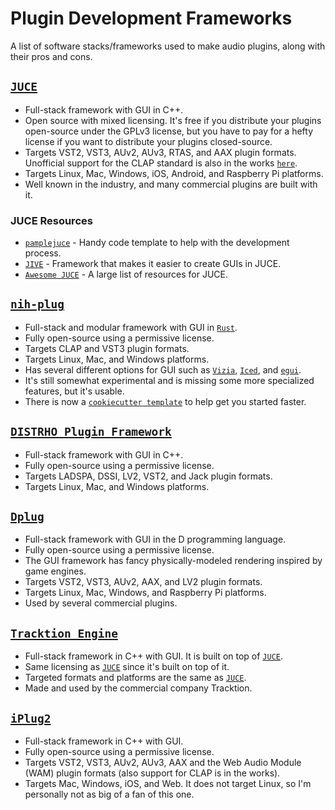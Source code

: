 # Plugin Development Frameworks
A list of software stacks/frameworks used to make audio plugins, along with their pros and cons.

## [`JUCE`]
  - Full-stack framework with GUI in C++.
  - Open source with mixed licensing. It's free if you distribute your plugins open-source under the GPLv3 license, but you have to pay for a hefty license if you want to distribute your plugins closed-source.
  - Targets VST2, VST3, AUv2, AUv3, RTAS, and AAX plugin formats. Unofficial support for the CLAP standard is also in the works [`here`](https://github.com/free-audio/clap-juce-extensions).
  - Targets Linux, Mac, Windows, iOS, Android, and Raspberry Pi platforms.
  - Well known in the industry, and many commercial plugins are built with it.

### JUCE Resources
  - [`pamplejuce`](https://github.com/sudara/pamplejuce) - Handy code template to help with the development process.
  - [`JIVE`](https://github.com/ImJimmi/JIVE) - Framework that makes it easier to create GUIs in JUCE.
  - [`Awesome JUCE`](https://github.com/sudara/awesome-juce) - A large list of resources for JUCE.

## [`nih-plug`]
  - Full-stack and modular framework with GUI in [`Rust`].
  - Fully open-source using a permissive license.
  - Targets CLAP and VST3 plugin formats.
  - Targets Linux, Mac, and Windows platforms.
  - Has several different options for GUI such as [`Vizia`], [`Iced`], and [`egui`].
  - It's still somewhat experimental and is missing some more specialized features, but it's usable.
  - There is now a [`cookiecutter template`] to help get you started faster.

## [`DISTRHO Plugin Framework`]
  - Full-stack framework with GUI in C++.
  - Fully open-source using a permissive license.
  - Targets LADSPA, DSSI, LV2, VST2, and Jack plugin formats.
  - Targets Linux, Mac, and Windows platforms.

## [`Dplug`]
  - Full-stack framework with GUI in the D programming language.
  - Fully open-source using a permissive license.
  - The GUI framework has fancy physically-modeled rendering inspired by game engines.
  - Targets VST2, VST3, AUv2, AAX, and LV2 plugin formats.
  - Targets Linux, Mac, Windows, and Raspberry Pi platforms.
  - Used by several commercial plugins.

## [`Tracktion Engine`]
  - Full-stack framework in C++ with GUI. It is built on top of [`JUCE`].
  - Same licensing as [`JUCE`] since it's built on top of it.
  - Targeted formats and platforms are the same as [`JUCE`].
  - Made and used by the commercial company Tracktion.

## [`iPlug2`]
  - Full-stack framework in C++ with GUI.
  - Fully open-source using a permissive license.
  - Targets VST2, VST3, AUv2, AUv3, AAX and the Web Audio Module (WAM) plugin formats (also support for CLAP is in the works).
  - Targets Mac, Windows, iOS, and Web. It does not target Linux, so I'm personally not as big of a fan of this one.

[`Steinberg's VST3 License`]: https://developer.steinberg.help/display/VST/VST+3+Licensing

[`Rust`]: https://www.rust-lang.org/
[`CLAP`]: https://github.com/free-audio/clap

[`DISTRHO Plugin Framework`]: https://github.com/DISTRHO/DPF
[`Dplug`]: https://github.com/AuburnSounds/Dplug
[`JUCE`]: https://github.com/juce-framework/JUCE
[`Tracktion Engine`]: https://github.com/Tracktion/tracktion_engine/
[`iPlug2`]: https://github.com/iPlug2/iPlug2
[`nih-plug`]: https://github.com/robbert-vdh/nih-plug
[`Vizia`]: https://github.com/vizia/vizia
[`Iced`]: https://github.com/iced-rs/iced
[`egui`]: https://github.com/emilk/egui
[`cookiecutter template`]: https://github.com/robbert-vdh/nih-plug-template
